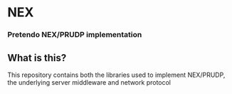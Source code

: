 # NEX
### Pretendo NEX/PRUDP implementation

## What is this?
This repository contains both the libraries used to implement NEX/PRUDP, the underlying server middleware and network protocol